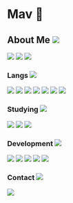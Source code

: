 # Mav 👀

## About Me <img src="https://img.shields.io/badge/%20-🤖-000000?style=flat-square&logo=robot&logoColor=white">
<div>
  <img src="https://img.shields.io/badge/Desenvolvedora_Full_Stack-000000?style=for-the-badge&logo=dev.to&logoColor=white">
  <img src="https://img.shields.io/badge/Programadora_Backend-000000?style=for-the-badge&logo=serverless&logoColor=white">
  <img src="https://img.shields.io/badge/Estudante_de_Programação-000000?style=for-the-badge&logo=academia&logoColor=white">
</div>

### Langs <img src="https://img.shields.io/badge/%20-💻-000000?style=flat-square&logo=code&logoColor=white">

<div>
  <img src="https://img.shields.io/badge/Python-000000?style=for-the-badge&logo=python&logoColor=white">
  <img src="https://img.shields.io/badge/JavaScript-000000?style=for-the-badge&logo=javascript&logoColor=white">
  <img src="https://img.shields.io/badge/TypeScript-000000?style=for-the-badge&logo=typescript&logoColor=white">
  <img src="https://img.shields.io/badge/Lua-000000?style=for-the-badge&logo=lua&logoColor=white">
  <img src="https://img.shields.io/badge/PHP-000000?style=for-the-badge&logo=php&logoColor=white">
  <img src="https://img.shields.io/badge/HTML5-000000?style=for-the-badge&logo=assembly&logoColor=white">
  <img src="https://img.shields.io/badge/CSS3-000000?style=for-the-badge&logo=ruby&logoColor=white">
</div>

### Studying <img src="https://img.shields.io/badge/%20-📚-000000?style=flat-square&logo=book&logoColor=white">

<div>
  <img src="https://img.shields.io/badge/Rust-000000?style=for-the-badge&logo=rust&logoColor=white">
  <img src="https://img.shields.io/badge/C%2B%2B-000000?style=for-the-badge&logo=c%2B%2B&logoColor=white">
  <img src="https://img.shields.io/badge/C%23-000000?style=for-the-badge&logo=c-sharp&logoColor=white">
</div>

### Development <img src="https://img.shields.io/badge/%20-💡-000000?style=flat-square&logo=idea&logoColor=white">

<div>
  <img src="https://img.shields.io/badge/API-000000?style=for-the-badge&logo=fastapi&logoColor=white">
  <img src="https://img.shields.io/badge/Discord_Bots-000000?style=for-the-badge&logo=discord&logoColor=white">
  <img src="https://img.shields.io/badge/Telegram_Bots-000000?style=for-the-badge&logo=telegram&logoColor=white">
  <img src="https://img.shields.io/badge/Full_Stack-000000?style=for-the-badge&logo=stack-overflow&logoColor=white">
  <img src="https://img.shields.io/badge/Websites-000000?style=for-the-badge&logo=firefox&logoColor=white">
</div>

### Contact <img src="https://img.shields.io/badge/%20-📬-000000?style=flat-square&logo=mail&logoColor=white">

<div>
  <a href="https://discord.com/users/681005755520122909">
    <img src="https://img.shields.io/badge/Discord-000000?style=for-the-badge&logo=discord&logoColor=white">
  </a>
</div>
